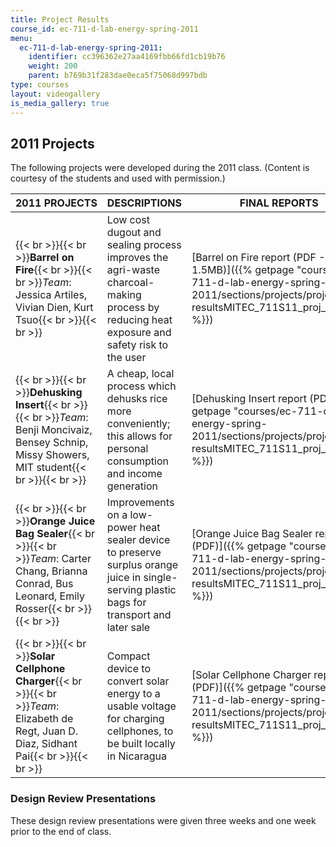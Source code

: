 ```yaml
---
title: Project Results
course_id: ec-711-d-lab-energy-spring-2011
menu:
  ec-711-d-lab-energy-spring-2011:
    identifier: cc396362e27aa4169fbb66fd1cb19b76
    weight: 200
    parent: b769b31f283dae0eca5f75068d997bdb
type: courses
layout: videogallery
is_media_gallery: true
---
```

2011 Projects
-------------

The following projects were developed during the 2011 class. (Content is courtesy of the students and used with permission.)

| 2011 PROJECTS | DESCRIPTIONS | FINAL REPORTS |
| --- | --- | --- |
| {{< br >}}{{< br >}}**Barrel on Fire**{{< br >}}{{< br >}}_Team_: Jessica Artiles, Vivian Dien, Kurt Tsuo{{< br >}}{{< br >}} | Low cost dugout and sealing process improves the agri-waste charcoal-making process by reducing heat exposure and safety risk to the user | [Barrel on Fire report (PDF - 1.5MB)]({{% getpage "courses/ec-711-d-lab-energy-spring-2011/sections/projects/project-resultsMITEC_711S11_proj_rptfire" %}}) |
| {{< br >}}{{< br >}}**Dehusking Insert**{{< br >}}{{< br >}}_Team_: Benji Moncivaiz, Bensey Schnip, Missy Showers, MIT student{{< br >}}{{< br >}} | A cheap, local process which dehusks rice more conveniently; this allows for personal consumption and income generation | [Dehusking Insert report (PDF)]({{% getpage "courses/ec-711-d-lab-energy-spring-2011/sections/projects/project-resultsMITEC_711S11_proj_rpthusk" %}}) |
| {{< br >}}{{< br >}}**Orange Juice Bag Sealer**{{< br >}}{{< br >}}_Team_: Carter Chang, Brianna Conrad, Bus Leonard, Emily Rosser{{< br >}}{{< br >}} | Improvements on a low-power heat sealer device to preserve surplus orange juice in single-serving plastic bags for transport and later sale | [Orange Juice Bag Sealer report (PDF)]({{% getpage "courses/ec-711-d-lab-energy-spring-2011/sections/projects/project-resultsMITEC_711S11_proj_rptseal" %}}) |
| {{< br >}}{{< br >}}**Solar Cellphone Charger**{{< br >}}{{< br >}}_Team_: Elizabeth de Regt, Juan D. Diaz, Sidhant Pai{{< br >}}{{< br >}} | Compact device to convert solar energy to a usable voltage for charging cellphones, to be built locally in Nicaragua | [Solar Cellphone Charger report (PDF)]({{% getpage "courses/ec-711-d-lab-energy-spring-2011/sections/projects/project-resultsMITEC_711S11_proj_rptchrg" %}}) 

### Design Review Presentations

These design review presentations were given three weeks and one week prior to the end of class.